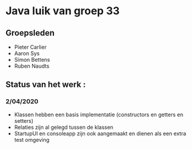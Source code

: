 # Java luik van groep 33  
## Groepsleden
- Pieter Carlier
- Aaron Sys
- Simon Bettens
- Ruben Naudts
## Status van het werk : 
### 2/04/2020
- Klassen hebben een basis implementatie (constructors en getters en setters)
- Relaties zijn al gelegd tussen de klassen
- StartupUI en consoleapp zijn ook aangemaakt en dienen als een extra test omgeving
